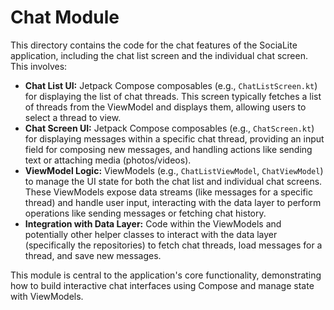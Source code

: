 # Chat Module

This directory contains the code for the chat features of the SociaLite application, including the chat list screen and the individual chat screen. This involves:

-   **Chat List UI:** Jetpack Compose composables (e.g., `ChatListScreen.kt`) for displaying the list of chat threads. This screen typically fetches a list of threads from the ViewModel and displays them, allowing users to select a thread to view.
-   **Chat Screen UI:** Jetpack Compose composables (e.g., `ChatScreen.kt`) for displaying messages within a specific chat thread, providing an input field for composing new messages, and handling actions like sending text or attaching media (photos/videos).
-   **ViewModel Logic:** ViewModels (e.g., `ChatListViewModel`, `ChatViewModel`) to manage the UI state for both the chat list and individual chat screens. These ViewModels expose data streams (like messages for a specific thread) and handle user input, interacting with the data layer to perform operations like sending messages or fetching chat history.
-   **Integration with Data Layer:** Code within the ViewModels and potentially other helper classes to interact with the data layer (specifically the repositories) to fetch chat threads, load messages for a thread, and save new messages.

This module is central to the application's core functionality, demonstrating how to build interactive chat interfaces using Compose and manage state with ViewModels.
